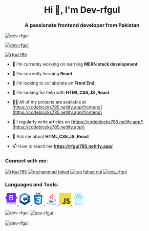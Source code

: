 <h1 align="center">Hi 👋, I'm Dev-rfgul</h1>
<h3 align="center">A passionate frontend developer from Pakistan</h3>

<p align="left"> <img src="https://komarev.com/ghpvc/?username=dev-rfgul&label=Profile%20views&color=0e75b6&style=flat" alt="dev-rfgul" /> </p>

<p align="left"> <a href="https://github.com/ryo-ma/github-profile-trophy"><img src="https://github-profile-trophy.vercel.app/?username=dev-rfgul" alt="dev-rfgul" /></a> </p>

<p align="left"> <a href="https://twitter.com/rfgul785" target="blank"><img src="https://img.shields.io/twitter/follow/rfgul785?logo=twitter&style=for-the-badge" alt="rfgul785" /></a> </p>

- 🔭 I’m currently working on learning **MERN stack development**

- 🌱 I’m currently learning **React**

- 👯 I’m looking to collaborate on **Front End**

- 🤝 I’m looking for help with **HTML,CSS,JS ,React**

- 👨‍💻 All of my projects are available at [https://codeblocks785.netlify.app/frontend](https://codeblocks785.netlify.app/frontend)

- 📝 I regularly write articles on [https://codeblocks785.netlify.app/](https://codeblocks785.netlify.app/)

- 💬 Ask me about **HTML,CSS,JS ,React**

- 📫 How to reach me **https://rfgul785.netlify.app/**

<h3 align="left">Connect with me:</h3>
<p align="left">
<a href="https://twitter.com/rfgul785" target="blank"><img align="center" src="https://raw.githubusercontent.com/rahuldkjain/github-profile-readme-generator/master/src/images/icons/Social/twitter.svg" alt="rfgul785" height="30" width="40" /></a>
<a href="https://www.linkedin.com/in/muhammad-fahad-a08538293/" target="_blank"><img align="center" src="https://raw.githubusercontent.com/rahuldkjain/github-profile-readme-generator/master/src/images/icons/Social/linked-in-alt.svg" alt="muhammad fahad" height="30" width="40" /></a>
<a href="https://fb.com/rao fahad gul" target="blank"><img align="center" src="https://raw.githubusercontent.com/rahuldkjain/github-profile-readme-generator/master/src/images/icons/Social/facebook.svg" alt="rao fahad gul" height="30" width="40" /></a>
<a href="https://instagram.com/dev_rfgul" target="blank"><img align="center" src="https://raw.githubusercontent.com/rahuldkjain/github-profile-readme-generator/master/src/images/icons/Social/instagram.svg" alt="dev_rfgul" height="30" width="40" /></a>
</p>

<h3 align="left">Languages and Tools:</h3>
<p align="left"> <a href="https://getbootstrap.com" target="_blank" rel="noreferrer"> <img src="https://raw.githubusercontent.com/devicons/devicon/master/icons/bootstrap/bootstrap-plain-wordmark.svg" alt="bootstrap" width="40" height="40"/> </a> <a href="https://www.w3schools.com/cpp/" target="_blank" rel="noreferrer"> <img src="https://raw.githubusercontent.com/devicons/devicon/master/icons/cplusplus/cplusplus-original.svg" alt="cplusplus" width="40" height="40"/> </a> <a href="https://www.w3schools.com/css/" target="_blank" rel="noreferrer"> <img src="https://raw.githubusercontent.com/devicons/devicon/master/icons/css3/css3-original-wordmark.svg" alt="css3" width="40" height="40"/> </a> <a href="https://www.java.com" target="_blank" rel="noreferrer"> <img src="https://raw.githubusercontent.com/devicons/devicon/master/icons/java/java-original.svg" alt="java" width="40" height="40"/> </a> <a href="https://developer.mozilla.org/en-US/docs/Web/JavaScript" target="_blank" rel="noreferrer"> <img src="https://raw.githubusercontent.com/devicons/devicon/master/icons/javascript/javascript-original.svg" alt="javascript" width="40" height="40"/> </a> <a href="https://reactjs.org/" target="_blank" rel="noreferrer"> <img src="https://raw.githubusercontent.com/devicons/devicon/master/icons/react/react-original-wordmark.svg" alt="react" width="40" height="40"/> </a> </p>

<p><img align="left" src="https://github-readme-stats.vercel.app/api/top-langs?username=dev-rfgul&show_icons=true&locale=en&layout=compact" alt="dev-rfgul" /></p>

<p>&nbsp;<img align="center" src="https://github-readme-stats.vercel.app/api?username=dev-rfgul&show_icons=true&locale=en" alt="dev-rfgul" /></p>

<p><img align="center" src="https://github-readme-streak-stats.herokuapp.com/?user=dev-rfgul&" alt="dev-rfgul" /></p>
